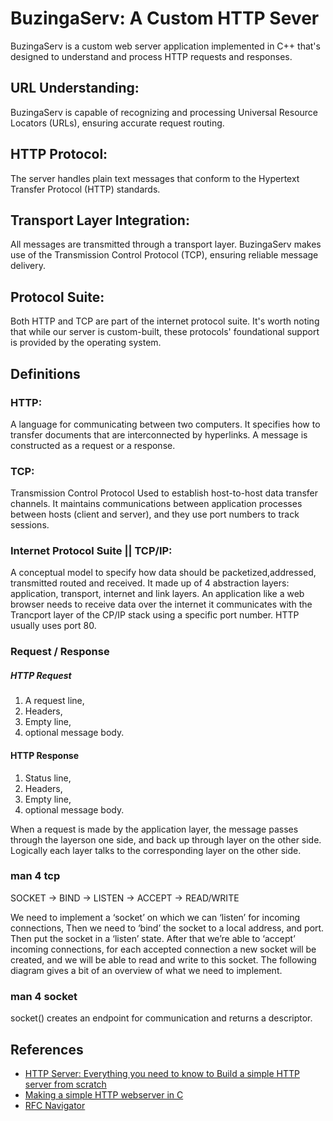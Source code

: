 # BuzingaServ: A Custom HTTP Sever

BuzingaServ is a custom web server application implemented in C++ that's designed to understand and process HTTP requests and responses.

## URL Understanding: 
BuzingaServ is capable of recognizing and processing Universal Resource Locators (URLs), ensuring accurate request routing.

## HTTP Protocol:
The server handles plain text messages that conform to the Hypertext Transfer Protocol (HTTP) standards.

## Transport Layer Integration:
All messages are transmitted through a transport layer.
BuzingaServ makes use of the Transmission Control Protocol (TCP), ensuring reliable message delivery.

## Protocol Suite:
Both HTTP and TCP are part of the internet protocol suite.
It's worth noting that while our server is custom-built,
these protocols' foundational support is provided by the operating system.

## Definitions

### HTTP:

A language for communicating between two computers. It specifies how to transfer documents that are interconnected by hyperlinks.
A message is constructed as a request or a response.

### TCP:

Transmission Control Protocol
Used to establish host-to-host data transfer channels.
It maintains communications between application processes between hosts (client and server), and they use port numbers to track sessions.

### Internet Protocol Suite || TCP/IP:

A conceptual model to specify how data should be packetized,addressed, transmitted routed and received.
It made up of 4 abstraction layers: application, transport, internet and link layers.
An application like a web browser needs to receive data over the internet it communicates with the Trancport layer of the CP/IP stack using a specific port number.
HTTP usually uses port 80.

### Request / Response

##### HTTP Request

1. A request line,
2. Headers,
3. Empty line,
4. optional message body.

#### HTTP Response

1. Status line,
2. Headers,
3. Empty line,
4. optional message body.

When a request is made by the application layer, the message passes through the layerson one side, and back up through layer on the other side.
Logically each layer talks to the corresponding layer on the other side.

### man 4 tcp

SOCKET -> BIND -> LISTEN -> ACCEPT -> READ/WRITE

We need to implement a ‘socket’ on which we can ‘listen’ for incoming connections,
Then we need to ‘bind’ the socket to a local address, and port.
Then put the socket in a ‘listen’ state.
After that we’re able to ‘accept’ incoming connections,
for each accepted connection a new socket will be created, 
and we will be able to read and write to this socket.
The following diagram gives a bit of an overview of what we need to implement.

### man 4 socket
socket() creates an endpoint for communication and returns a descriptor.


## References

- [HTTP Server: Everything you need to know to Build a simple HTTP server from scratch](https://bruinsslot.jp/post/simple-http-webserver-in-c/)
- [Making a simple HTTP webserver in C](https://medium.com/from-the-scratch/http-server-what-do-you-need-to-know-to-build-a-simple-http-server-from-scratch-d1ef8945e4fa)
- [RFC Navigator](https://rfc.fyi/?collection=HTTP)

